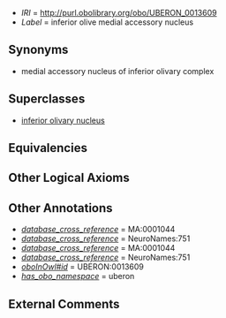  * *IRI* = http://purl.obolibrary.org/obo/UBERON_0013609
 * *Label* = inferior olive medial accessory nucleus

## Synonyms

 * medial accessory nucleus of inferior olivary complex

## Superclasses

 * [inferior olivary nucleus](../../UBERON/44/UBERON_0007244.md)

## Equivalencies


## Other Logical Axioms


## Other Annotations

 * *[database_cross_reference](../../ef/oboInOwl#hasDbXref.md)* = MA:0001044
 * *[database_cross_reference](../../ef/oboInOwl#hasDbXref.md)* = NeuroNames:751
 * *[database_cross_reference](../../ef/oboInOwl#hasDbXref.md)* = MA:0001044
 * *[database_cross_reference](../../ef/oboInOwl#hasDbXref.md)* = NeuroNames:751
 * *[oboInOwl#id](../../id/oboInOwl#id.md)* = UBERON:0013609
 * *[has_obo_namespace](../../ce/oboInOwl#hasOBONamespace.md)* = uberon

## External Comments

